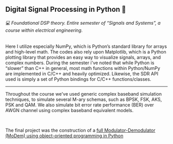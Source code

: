 
## Digital Signal Processing in Python 📡

 ###### 💻 Foundational DSP theory. Entire semester of “Signals and Systems”, a course within electrical engineering.

Here I utilize especially NumPy, which is Python’s standard library for arrays and high-level math. The codes also rely upon Matplotlib, which is a Python plotting library that provides an easy way to visualize signals, arrays, and complex numbers.
During the semester i've noted that while Python is “slower” than C++ in general, most math functions within Python/NumPy are implemented in C/C++ and heavily optimized. Likewise, the SDR API used is simply a set of Python bindings for C/C++ functions/classes. 

---

Throughout the course we've used generic complex baseband simulation techniques, to simulate several M-ary schemas, such as BPSK, FSK, AKS, PSK and QAM. 
We also simulate bit error rate performance (BER) over AWGN channel using complex baseband equivalent models.

<br>

The final project was the construction of a [full Modulator-Demodulator (MoDem) using object-oriented programming in Python](https://github.com/lucash3/python_programming/blob/main/digital_signal_processing/M-ary%20Digital%20Modulation%20Techniques/M-ary_Digital_Mod-Demod.ipynb)
